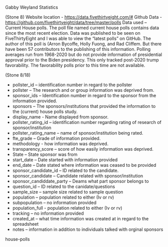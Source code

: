 Gabby Weyland
Statistics

(Stone 8)
Website location - https://data.fivethirtyeight.com/#
Github Data - https://github.com/fivethirtyeight/data/tree/master/polls
Data used – Current House polls.
The poll file named current house polls contains data since the most recent election. Data was published to be seen on FiveThirtyEight and I was able to view the “latest polls” on GitHub. The author of this poll is (Arron Bycoffe, Holly Fuong, and Rad Cliffem. But there have been 57 contributors to the publishing of this information. Polling averages run from 1968-2020 but do not provide information of presidential approval prior to the Biden presidency. This only tracked post-2020 trump favorability. The favorability polls prior to this time are not available.

(Stone 8/18)
-	pollster_id – identification number in regard to the pollster
-	pollster – The research and or group information was deprived from.
-	sponsor_ids – Identification number in regard to the sponsor from the information provided.
-	sponsors – The sponsors/institutions that provided the information to the (current) house polls study.
-	display_name - Name displayed from sponsor.
-	pollster_rating_id – identification number regarding rating of research of sponsor/institution
-	pollster_rating_name – name of sponsor/institution being rated.
-	fte_grade – Grade of information provided.
-	methodology - how information was deprived.
-	transparency_score – score of how easily information was deprived.
-	State – State sponsor was from
-	start_date – Date started with information provided
-	end_date – Date stated where information was ceased to be provided
-	sponsor_candidate_id – ID related to the candidate.
-	sponsor_candidate – Candidate related with sponsor/institution 
-	sponsor_candiddate_party – Deams what part sponsor belongs to
-	question_id – ID related to the canidate/questions
-	sample_size – sample size related to sample question 
-	population – population related to either (Iv or rv)
-	subpopulation – no information provided
-	population_full - population related to either (Iv or rv)
-	tracking – no information provided
-	created_at – what time information was created at in regard to the spreadsheet
-	notes – information in addition to individuals talked with orginal sponsors


 house-polls
